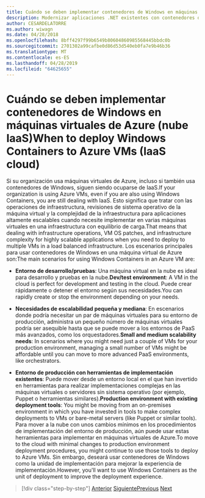 ```yaml
---
title: Cuándo se deben implementar contenedores de Windows en máquinas virtuales de Azure (nube IaaS)
description: Modernizar aplicaciones .NET existentes con contenedores de Windows y la nube de Azure | Cuándo se deben implementar contenedores de Windows para máquinas virtuales de Azure (nube IaaS)
author: CESARDELATORRE
ms.author: wiwagn
ms.date: 04/28/2018
ms.openlocfilehash: 8bff4297f99b6549b80604860985568445bbdc0b
ms.sourcegitcommit: 2701302a99cafbe0d86d53d540eb0fa7e9b46b36
ms.translationtype: MT
ms.contentlocale: es-ES
ms.lasthandoff: 04/28/2019
ms.locfileid: "64625655"
---
```

# <a name="when-to-deploy-windows-containers-to-azure-vms-iaas-cloud"></a><span data-ttu-id="14b99-103">Cuándo se deben implementar contenedores de Windows en máquinas virtuales de Azure (nube IaaS)</span><span class="sxs-lookup"><span data-stu-id="14b99-103">When to deploy Windows Containers to Azure VMs (IaaS cloud)</span></span>

<span data-ttu-id="14b99-104">Si su organización usa máquinas virtuales de Azure, incluso si también usa contenedores de Windows, siguen siendo ocuparse de IaaS.</span><span class="sxs-lookup"><span data-stu-id="14b99-104">If your organization is using Azure VMs, even if you are also using Windows Containers, you are still dealing with IaaS.</span></span> <span data-ttu-id="14b99-105">Esto significa que tratar con las operaciones de infraestructura, revisiones de sistema operativo de la máquina virtual y la complejidad de la infraestructura para aplicaciones altamente escalables cuando necesite implementar en varias máquinas virtuales en una infraestructura con equilibrio de carga.</span><span class="sxs-lookup"><span data-stu-id="14b99-105">That means that dealing with infrastructure operations, VM OS patches, and infrastructure complexity for highly scalable applications when you need to deploy to multiple VMs in a load balanced infrastructure.</span></span> <span data-ttu-id="14b99-106">Los escenarios principales para usar contenedores de Windows en una máquina virtual de Azure son:</span><span class="sxs-lookup"><span data-stu-id="14b99-106">The main scenarios for using Windows Containers in an Azure VM are:</span></span>

- <span data-ttu-id="14b99-107">**Entorno de desarrollo/pruebas**: Una máquina virtual en la nube es ideal para desarrollo y pruebas en la nube.</span><span class="sxs-lookup"><span data-stu-id="14b99-107">**Dev/test environment**: A VM in the cloud is perfect for development and testing in the cloud.</span></span> <span data-ttu-id="14b99-108">Puede crear rápidamente o detener el entorno según sus necesidades.</span><span class="sxs-lookup"><span data-stu-id="14b99-108">You can rapidly create or stop the environment depending on your needs.</span></span>

- <span data-ttu-id="14b99-109">**Necesidades de escalabilidad pequeña y mediana**: En escenarios donde podría necesitar un par de máquinas virtuales para su entorno de producción, administra un pequeño número de máquinas virtuales podría ser asequible hasta que se puede mover a los entornos de PaaS más avanzados, como los orquestadores.</span><span class="sxs-lookup"><span data-stu-id="14b99-109">**Small and medium scalability needs**: In scenarios where you might need just a couple of VMs for your production environment, managing a small number of VMs might be affordable until you can move to more advanced PaaS environments, like orchestrators.</span></span>

- <span data-ttu-id="14b99-110">**Entorno de producción con herramientas de implementación existentes**: Puede mover desde un entorno local en el que han invertido en herramientas para realizar implementaciones complejas en las máquinas virtuales o servidores sin sistema operativo (por ejemplo, Puppet o herramientas similares).</span><span class="sxs-lookup"><span data-stu-id="14b99-110">**Production environment with existing deployment tools**: You might be moving from an on-premises environment in which you have invested in tools to make complex deployments to VMs or bare-metal servers (like Puppet or similar tools).</span></span> <span data-ttu-id="14b99-111">Para mover a la nube con unos cambios mínimos en los procedimientos de implementación del entorno de producción, aún puede usar estas herramientas para implementar en máquinas virtuales de Azure.</span><span class="sxs-lookup"><span data-stu-id="14b99-111">To move to the cloud with minimal changes to production environment deployment procedures, you might continue to use those tools to deploy to Azure VMs.</span></span> <span data-ttu-id="14b99-112">Sin embargo, deseará usar contenedores de Windows como la unidad de implementación para mejorar la experiencia de implementación.</span><span class="sxs-lookup"><span data-stu-id="14b99-112">However, you'll want to use Windows Containers as the unit of deployment to improve the deployment experience.</span></span>

>[!div class="step-by-step"]
><span data-ttu-id="14b99-113">[Anterior](when-to-deploy-windows-containers-in-your-on-premises-iaas-vm-infrastructure.md)
>[Siguiente](when-to-deploy-windows-containers-to-azure-container-instances-ACI.md)</span><span class="sxs-lookup"><span data-stu-id="14b99-113">[Previous](when-to-deploy-windows-containers-in-your-on-premises-iaas-vm-infrastructure.md)
[Next](when-to-deploy-windows-containers-to-azure-container-instances-ACI.md)</span></span>